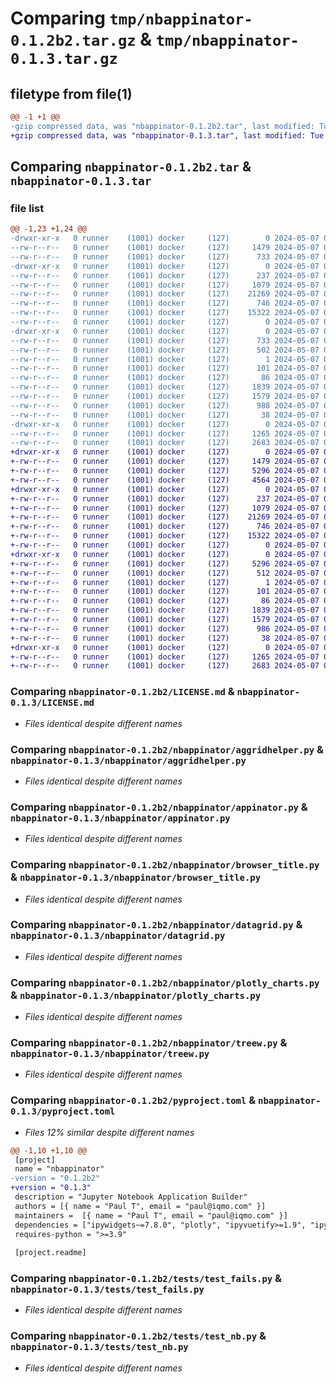 # Comparing `tmp/nbappinator-0.1.2b2.tar.gz` & `tmp/nbappinator-0.1.3.tar.gz`

## filetype from file(1)

```diff
@@ -1 +1 @@
-gzip compressed data, was "nbappinator-0.1.2b2.tar", last modified: Tue May  7 02:17:25 2024, max compression
+gzip compressed data, was "nbappinator-0.1.3.tar", last modified: Tue May  7 02:38:23 2024, max compression
```

## Comparing `nbappinator-0.1.2b2.tar` & `nbappinator-0.1.3.tar`

### file list

```diff
@@ -1,23 +1,24 @@
-drwxr-xr-x   0 runner    (1001) docker     (127)        0 2024-05-07 02:17:25.817486 nbappinator-0.1.2b2/
--rw-r--r--   0 runner    (1001) docker     (127)     1479 2024-05-07 02:16:33.000000 nbappinator-0.1.2b2/LICENSE.md
--rw-r--r--   0 runner    (1001) docker     (127)      733 2024-05-07 02:17:25.817486 nbappinator-0.1.2b2/PKG-INFO
-drwxr-xr-x   0 runner    (1001) docker     (127)        0 2024-05-07 02:17:25.813486 nbappinator-0.1.2b2/nbappinator/
--rw-r--r--   0 runner    (1001) docker     (127)      237 2024-05-07 02:16:33.000000 nbappinator-0.1.2b2/nbappinator/__init__.py
--rw-r--r--   0 runner    (1001) docker     (127)     1079 2024-05-07 02:16:33.000000 nbappinator-0.1.2b2/nbappinator/aggridhelper.py
--rw-r--r--   0 runner    (1001) docker     (127)    21269 2024-05-07 02:16:33.000000 nbappinator-0.1.2b2/nbappinator/appinator.py
--rw-r--r--   0 runner    (1001) docker     (127)      746 2024-05-07 02:16:33.000000 nbappinator-0.1.2b2/nbappinator/browser_title.py
--rw-r--r--   0 runner    (1001) docker     (127)    15322 2024-05-07 02:16:33.000000 nbappinator-0.1.2b2/nbappinator/datagrid.py
--rw-r--r--   0 runner    (1001) docker     (127)        0 2024-05-07 02:16:33.000000 nbappinator-0.1.2b2/nbappinator/jinjamagic.py
-drwxr-xr-x   0 runner    (1001) docker     (127)        0 2024-05-07 02:17:25.813486 nbappinator-0.1.2b2/nbappinator/nbappinator.egg-info/
--rw-r--r--   0 runner    (1001) docker     (127)      733 2024-05-07 02:17:25.000000 nbappinator-0.1.2b2/nbappinator/nbappinator.egg-info/PKG-INFO
--rw-r--r--   0 runner    (1001) docker     (127)      502 2024-05-07 02:17:25.000000 nbappinator-0.1.2b2/nbappinator/nbappinator.egg-info/SOURCES.txt
--rw-r--r--   0 runner    (1001) docker     (127)        1 2024-05-07 02:17:25.000000 nbappinator-0.1.2b2/nbappinator/nbappinator.egg-info/dependency_links.txt
--rw-r--r--   0 runner    (1001) docker     (127)      101 2024-05-07 02:17:25.000000 nbappinator-0.1.2b2/nbappinator/nbappinator.egg-info/requires.txt
--rw-r--r--   0 runner    (1001) docker     (127)       86 2024-05-07 02:17:25.000000 nbappinator-0.1.2b2/nbappinator/nbappinator.egg-info/top_level.txt
--rw-r--r--   0 runner    (1001) docker     (127)     1839 2024-05-07 02:16:33.000000 nbappinator-0.1.2b2/nbappinator/plotly_charts.py
--rw-r--r--   0 runner    (1001) docker     (127)     1579 2024-05-07 02:16:33.000000 nbappinator-0.1.2b2/nbappinator/treew.py
--rw-r--r--   0 runner    (1001) docker     (127)      988 2024-05-07 02:16:33.000000 nbappinator-0.1.2b2/pyproject.toml
--rw-r--r--   0 runner    (1001) docker     (127)       38 2024-05-07 02:17:25.817486 nbappinator-0.1.2b2/setup.cfg
-drwxr-xr-x   0 runner    (1001) docker     (127)        0 2024-05-07 02:17:25.813486 nbappinator-0.1.2b2/tests/
--rw-r--r--   0 runner    (1001) docker     (127)     1265 2024-05-07 02:16:33.000000 nbappinator-0.1.2b2/tests/test_fails.py
--rw-r--r--   0 runner    (1001) docker     (127)     2683 2024-05-07 02:16:33.000000 nbappinator-0.1.2b2/tests/test_nb.py
+drwxr-xr-x   0 runner    (1001) docker     (127)        0 2024-05-07 02:38:23.308660 nbappinator-0.1.3/
+-rw-r--r--   0 runner    (1001) docker     (127)     1479 2024-05-07 02:37:32.000000 nbappinator-0.1.3/LICENSE.md
+-rw-r--r--   0 runner    (1001) docker     (127)     5296 2024-05-07 02:38:23.308660 nbappinator-0.1.3/PKG-INFO
+-rw-r--r--   0 runner    (1001) docker     (127)     4564 2024-05-07 02:37:32.000000 nbappinator-0.1.3/README.md
+drwxr-xr-x   0 runner    (1001) docker     (127)        0 2024-05-07 02:38:23.304660 nbappinator-0.1.3/nbappinator/
+-rw-r--r--   0 runner    (1001) docker     (127)      237 2024-05-07 02:37:32.000000 nbappinator-0.1.3/nbappinator/__init__.py
+-rw-r--r--   0 runner    (1001) docker     (127)     1079 2024-05-07 02:37:32.000000 nbappinator-0.1.3/nbappinator/aggridhelper.py
+-rw-r--r--   0 runner    (1001) docker     (127)    21269 2024-05-07 02:37:32.000000 nbappinator-0.1.3/nbappinator/appinator.py
+-rw-r--r--   0 runner    (1001) docker     (127)      746 2024-05-07 02:37:32.000000 nbappinator-0.1.3/nbappinator/browser_title.py
+-rw-r--r--   0 runner    (1001) docker     (127)    15322 2024-05-07 02:37:32.000000 nbappinator-0.1.3/nbappinator/datagrid.py
+-rw-r--r--   0 runner    (1001) docker     (127)        0 2024-05-07 02:37:32.000000 nbappinator-0.1.3/nbappinator/jinjamagic.py
+drwxr-xr-x   0 runner    (1001) docker     (127)        0 2024-05-07 02:38:23.308660 nbappinator-0.1.3/nbappinator/nbappinator.egg-info/
+-rw-r--r--   0 runner    (1001) docker     (127)     5296 2024-05-07 02:38:23.000000 nbappinator-0.1.3/nbappinator/nbappinator.egg-info/PKG-INFO
+-rw-r--r--   0 runner    (1001) docker     (127)      512 2024-05-07 02:38:23.000000 nbappinator-0.1.3/nbappinator/nbappinator.egg-info/SOURCES.txt
+-rw-r--r--   0 runner    (1001) docker     (127)        1 2024-05-07 02:38:23.000000 nbappinator-0.1.3/nbappinator/nbappinator.egg-info/dependency_links.txt
+-rw-r--r--   0 runner    (1001) docker     (127)      101 2024-05-07 02:38:23.000000 nbappinator-0.1.3/nbappinator/nbappinator.egg-info/requires.txt
+-rw-r--r--   0 runner    (1001) docker     (127)       86 2024-05-07 02:38:23.000000 nbappinator-0.1.3/nbappinator/nbappinator.egg-info/top_level.txt
+-rw-r--r--   0 runner    (1001) docker     (127)     1839 2024-05-07 02:37:32.000000 nbappinator-0.1.3/nbappinator/plotly_charts.py
+-rw-r--r--   0 runner    (1001) docker     (127)     1579 2024-05-07 02:37:32.000000 nbappinator-0.1.3/nbappinator/treew.py
+-rw-r--r--   0 runner    (1001) docker     (127)      986 2024-05-07 02:37:32.000000 nbappinator-0.1.3/pyproject.toml
+-rw-r--r--   0 runner    (1001) docker     (127)       38 2024-05-07 02:38:23.308660 nbappinator-0.1.3/setup.cfg
+drwxr-xr-x   0 runner    (1001) docker     (127)        0 2024-05-07 02:38:23.308660 nbappinator-0.1.3/tests/
+-rw-r--r--   0 runner    (1001) docker     (127)     1265 2024-05-07 02:37:32.000000 nbappinator-0.1.3/tests/test_fails.py
+-rw-r--r--   0 runner    (1001) docker     (127)     2683 2024-05-07 02:37:32.000000 nbappinator-0.1.3/tests/test_nb.py
```

### Comparing `nbappinator-0.1.2b2/LICENSE.md` & `nbappinator-0.1.3/LICENSE.md`

 * *Files identical despite different names*

### Comparing `nbappinator-0.1.2b2/nbappinator/aggridhelper.py` & `nbappinator-0.1.3/nbappinator/aggridhelper.py`

 * *Files identical despite different names*

### Comparing `nbappinator-0.1.2b2/nbappinator/appinator.py` & `nbappinator-0.1.3/nbappinator/appinator.py`

 * *Files identical despite different names*

### Comparing `nbappinator-0.1.2b2/nbappinator/browser_title.py` & `nbappinator-0.1.3/nbappinator/browser_title.py`

 * *Files identical despite different names*

### Comparing `nbappinator-0.1.2b2/nbappinator/datagrid.py` & `nbappinator-0.1.3/nbappinator/datagrid.py`

 * *Files identical despite different names*

### Comparing `nbappinator-0.1.2b2/nbappinator/plotly_charts.py` & `nbappinator-0.1.3/nbappinator/plotly_charts.py`

 * *Files identical despite different names*

### Comparing `nbappinator-0.1.2b2/nbappinator/treew.py` & `nbappinator-0.1.3/nbappinator/treew.py`

 * *Files identical despite different names*

### Comparing `nbappinator-0.1.2b2/pyproject.toml` & `nbappinator-0.1.3/pyproject.toml`

 * *Files 12% similar despite different names*

```diff
@@ -1,10 +1,10 @@
 [project]
 name = "nbappinator"
-version = "0.1.2b2"
+version = "0.1.3"
 description = "Jupyter Notebook Application Builder"
 authors = [{ name = "Paul T", email = "paul@iqmo.com" }]
 maintainers =  [{ name = "Paul T", email = "paul@iqmo.com" }]
 dependencies = ["ipywidgets~=7.8.0", "plotly", "ipyvuetify>=1.9", "ipyaggrid", "ipytree", "pandas>=1.5.3"]
 requires-python = ">=3.9"
 
 [project.readme]
```

### Comparing `nbappinator-0.1.2b2/tests/test_fails.py` & `nbappinator-0.1.3/tests/test_fails.py`

 * *Files identical despite different names*

### Comparing `nbappinator-0.1.2b2/tests/test_nb.py` & `nbappinator-0.1.3/tests/test_nb.py`

 * *Files identical despite different names*

